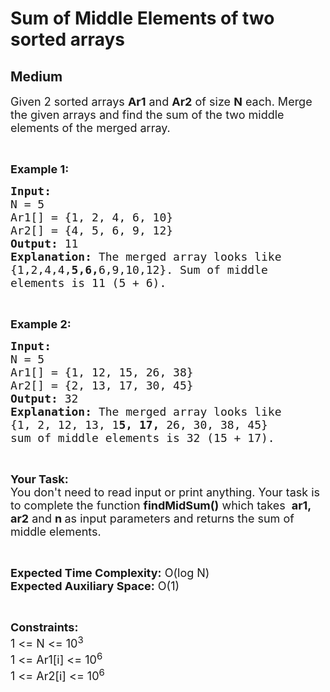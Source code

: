 # Sum of Middle Elements of two sorted arrays
## Medium
<div class="problems_problem_content__Xm_eO"><p><span style="font-size:18px">Given 2 sorted arrays <strong>Ar1</strong> and <strong>Ar2</strong> of size <strong>N</strong> each. Merge the given arrays and find the sum of the two middle elements&nbsp;of the merged array.</span></p>

<p>&nbsp;</p>

<p><span style="font-size:18px"><strong>Example 1:</strong></span></p>

<pre><span style="font-size:18px"><strong>Input:
</strong>N = 5
Ar1[] = {1, 2, 4, 6, 10}
Ar2[] = {4, 5, 6, 9, 12}
<strong>Output:</strong> 11
<strong>Explanation:</strong> The merged array looks like
{1,2,4,4,<strong>5,6,</strong>6,9,10,12}. Sum of middle
elements is 11 (5 + 6).
</span></pre>

<p>&nbsp;</p>

<p><span style="font-size:18px"><strong>Example 2:</strong></span></p>

<pre><span style="font-size:18px"><strong>Input:
</strong>N = 5
Ar1[] = {1, 12, 15, 26, 38}
Ar2[] = {2, 13, 17, 30, 45}
<strong>Output:</strong> 32
<strong>Explanation:</strong>&nbsp;The merged array looks like
{1, 2, 12, 13, 1<strong>5, 17,</strong> 26, 30, 38, 45} 
sum of middle elements is 32 (15 + 17).</span></pre>

<p>&nbsp;</p>

<p><span style="font-size:18px"><strong>Your Task:</strong><br>
You don't need to read input or print anything. Your task is to complete the function&nbsp;<strong>findMidSum()</strong>&nbsp;which takes&nbsp;&nbsp;<strong>ar1, ar2</strong>&nbsp;and&nbsp;<strong>n&nbsp;</strong>as input parameters and returns the sum of middle elements.&nbsp;</span></p>

<p>&nbsp;</p>

<p><span style="font-size:18px"><strong>Expected Time Complexity:</strong>&nbsp;O(log N)<br>
<strong>Expected Auxiliary Space:</strong>&nbsp;O(1)</span></p>

<p>&nbsp;</p>

<p><span style="font-size:18px"><strong>Constraints:</strong><br>
1 &lt;= N &lt;= 10<sup>3</sup><br>
1 &lt;= Ar1[i] &lt;= 10<sup>6</sup><br>
1 &lt;= Ar2[i] &lt;= 10<sup>6</sup></span></p>
</div>